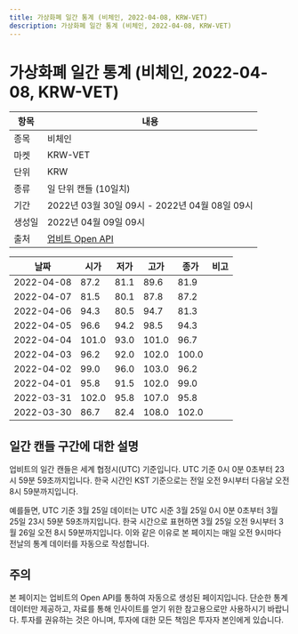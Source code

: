 ```yaml
---
title: 가상화폐 일간 통계 (비체인, 2022-04-08, KRW-VET)
description: 가상화폐 일간 통계 (비체인, 2022-04-08, KRW-VET)
---
```



가상화폐 일간 통계 (비체인, 2022-04-08, KRW-VET)
===

|항목|내용|
|--|--|
|종목|비체인|
|마켓|KRW-VET|
|단위|KRW|
|종류|일 단위 캔들 (10일치)|
|기간|2022년 03월 30일 09시 - 2022년 04월 08일 09시|
|생성일|2022년 04월 09일 09시|
|출처|[업비트 Open API](https://docs.upbit.com)|


|날짜|시가|저가|고가|종가|비고|
|--|--|--|--|--|--|
|2022-04-08|87.2|81.1|89.6|81.9|    |
|2022-04-07|81.5|80.1|87.8|87.2|    |
|2022-04-06|94.3|80.5|94.7|81.3|    |
|2022-04-05|96.6|94.2|98.5|94.3|    |
|2022-04-04|101.0|93.0|101.0|96.7|    |
|2022-04-03|96.2|92.0|102.0|100.0|    |
|2022-04-02|99.0|96.0|103.0|96.2|    |
|2022-04-01|95.8|91.5|102.0|99.0|    |
|2022-03-31|102.0|95.8|107.0|95.8|    |
|2022-03-30|86.7|82.4|108.0|102.0|    |


일간 캔들 구간에 대한 설명
---


업비트의 일간 캔들은 세계 협정시(UTC) 기준입니다. 
UTC 기준 0시 0분 0초부터 23시 59분 59초까지입니다. 
한국 시간인 KST 기준으로는 전일 오전 9시부터 다음날 오전 8시 59분까지입니다. 


예를들면, UTC 기준 3월 25일 데이터는 UTC 시준 3월 25일 0시 0분 0초부터 3월 25일 23시 59분 59초까지입니다. 
한국 시간으로 표현하면 3월 25일 오전 9시부터 3월 26일 오전 8시 59분까지입니다. 
이와 같은 이유로 본 페이지는 매일 오전 9시마다 전날의 통계 데이터를 자동으로 작성합니다. 


주의
---


본 페이지는 업비트의 Open API를 통하여 자동으로 생성된 페이지입니다. 
단순한 통계 데이터만 제공하고, 자료를 통해 인사이트를 얻기 위한 참고용으로만 사용하시기 바랍니다. 
투자를 권유하는 것은 아니며, 투자에 대한 모든 책임은 투자자 본인에게 있습니다. 
